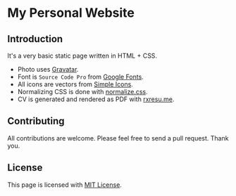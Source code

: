 # My Personal Website

## Introduction

It's a very basic static page written in HTML + CSS.

* Photo uses [Gravatar](https://gravatar.com).
* Font is `Source Code Pro` from [Google Fonts](https://fonts.google.com).
* All icons are vectors from [Simple Icons](https://simpleicons.org).
* Normalizing CSS is done with [normalize.css](https://github.com/necolas/normalize.css).
* CV is generated and rendered as PDF with [rxresu.me](https://rxresu.me).

## Contributing

All contributions are welcome. Please feel free to send a pull request. Thank you.

## License

This page is licensed with [MIT License](LICENSE.md).